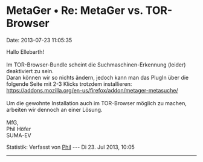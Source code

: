 MetaGer • Re: MetaGer vs. TOR-Browser
=====================================

Date: 2013-07-23 11:05:35

Hallo Ellebarth!\
\
Im TOR-Browser-Bundle scheint die Suchmaschinen-Erkennung (leider)
deaktiviert zu sein.\
Daran können wir so nichts ändern, jedoch kann man das PlugIn über die
folgende Seite mit 2-3 Klicks trotzdem installieren:\
<https://addons.mozilla.org/en-us/firefox/addon/metager-metasuche/>\
\
Um die gewohnte Installation auch im TOR-Browser möglich zu machen,
arbeiten wir dennoch an einer Lösung.\
\
MfG,\
Phil Höfer\
SUMA-EV

Statistik: Verfasst von
[Phil](http://forum.suma-ev.de/memberlist.php?mode=viewprofile&u=98) ---
Di 23. Jul 2013, 10:05

------------------------------------------------------------------------
